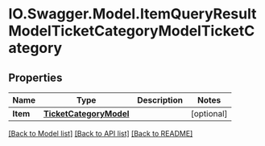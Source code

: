 # IO.Swagger.Model.ItemQueryResultModelTicketCategoryModelTicketCategory
## Properties

Name | Type | Description | Notes
------------ | ------------- | ------------- | -------------
**Item** | [**TicketCategoryModel**](TicketCategoryModel.md) |  | [optional] 

[[Back to Model list]](../README.md#documentation-for-models) [[Back to API list]](../README.md#documentation-for-api-endpoints) [[Back to README]](../README.md)

